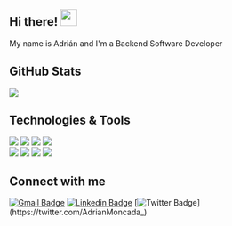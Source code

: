 ## Hi there! <img src="https://raw.githubusercontent.com/MartinHeinz/MartinHeinz/master/wave.gif" width="30px">
My name is Adrián and I'm a Backend Software Developer

## GitHub Stats
<img src = "https://github-readme-stats.vercel.app/api/top-langs/?username=AdrianMoncada&layout=compact&theme=dark&hide=html,SCSS,CSS">

## Technologies & Tools
![](https://img.shields.io/badge/OS-Linux-informational?style=flat&logo=linux&logoColor=white&color=000000)
![](https://img.shields.io/badge/Editor-IntelliJ_IDEA-informational?style=flat&logo=intellij-idea&logoColor=white&color=000000)
![](https://img.shields.io/badge/Code-JavaScript-informational?style=flat&logo=javascript&logoColor=white&color=000000)
![](https://img.shields.io/badge/Code-Java-informational?style=flat&logo=Java&logoColor=white&color=000000)
<br>
![](https://img.shields.io/badge/Shell-Bash-informational?style=flat&logo=gnu-bash&logoColor=white&color=000000)
![](https://img.shields.io/badge/Tools-PostgreSQL-informational?style=flat&logo=postgresql&logoColor=white&color=000000)
![](https://img.shields.io/badge/Tools-Docker-informational?style=flat&logo=docker&logoColor=white&color=000000)
![](https://img.shields.io/badge/Tools-Kubernetes-informational?style=flat&logo=kubernetes&logoColor=white&color=000000)
  
## Connect with me
[![Gmail Badge](https://img.shields.io/badge/-adrian.ignaciomoncada@gmail.com-000000?style=flat-square&logo=Gmail&logoColor=white&link=mailto:adrian.ignaciomoncada@gmail.com)](mailto:adrian.ignaciomoncada@gmail.com)
[![Linkedin Badge](https://img.shields.io/badge/-AdrianMoncada-000000?style=flat-square&logo=Linkedin&logoColor=white&link=https://www.linkedin.com/in/adrian-ignaciomoncada/)](https://www.linkedin.com/in/adrian-ignaciomoncada/)
[![Twitter Badge](https://img.shields.io/badge/-@AdrianMoncada_-000000?style=flat-square&labelColor=000000&logo=twitter&logoColor=white&link=https://twitter.com/AdrianMoncada_)](https://twitter.com/AdrianMoncada_) 


